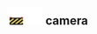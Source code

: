 ## <img src="../../.gitbook/assets/unknown.png" width="32" height="32" /><img src="../../.gitbook/assets/base.png" width="32" height="32" /> camera

